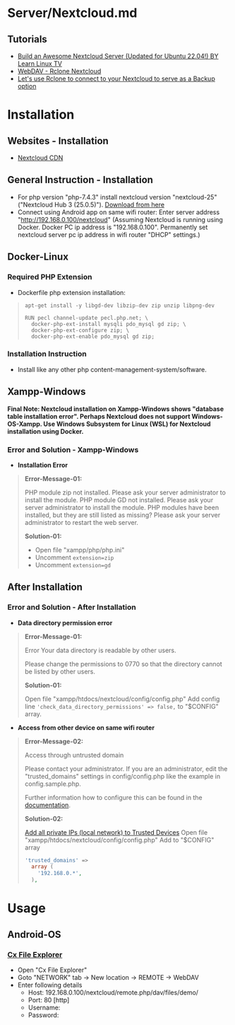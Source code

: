 # Server/Nextcloud.md

## Tutorials
* [Build an Awesome Nextcloud Server (Updated for Ubuntu 22.04!) BY Learn Linux TV](https://www.youtube.com/watch?v=5IUKE3oA7AY)
* [WebDAV - Rclone Nextcloud](https://rclone.org/webdav/)
* [Let's use Rclone to connect to your Nextcloud to serve as a Backup option](https://www.youtube.com/watch?v=RIWF3WK4dD8)

# Installation

## Websites - Installation
* [Nextcloud CDN](https://download.nextcloud.com/server/releases/)

## General Instruction - Installation
* For php version "php-7.4.3" install nextcloud version "nextcloud-25" ("Nextcloud Hub 3 (25.0.5)"). [Download from here](https://download.nextcloud.com/server/releases/latest-25.zip)
* Connect using Android app on same wifi router: Enter server address "http://192.168.0.100/nextcloud" (Assuming Nextcloud is running using Docker. Docker PC ip address is "192.168.0.100". Permanently set nextcloud server pc ip address in wifi router "DHCP" settings.)

## Docker-Linux

### Required PHP Extension
* Dockerfile php extension installation:
>```shellscript
> apt-get install -y libgd-dev libzip-dev zip unzip libpng-dev
>```
>
> ```shellscript
> RUN pecl channel-update pecl.php.net; \
>   docker-php-ext-install mysqli pdo_mysql gd zip; \
>   docker-php-ext-configure zip; \
>   docker-php-ext-enable pdo_mysql gd zip;
> ```
### Installation Instruction
* Install like any other php content-management-system/software.

## Xampp-Windows

**Final Note: Nextcloud installation on Xampp-Windows shows "database table installation error". Perhaps Nextcloud does not support Windows-OS-Xampp. Use Windows Subsystem for Linux (WSL) for Nextcloud installation using Docker.**

### Error and Solution - Xampp-Windows

* **Installation Error**

> **Error-Message-01:**
>
> PHP module zip not installed.
> Please ask your server administrator to install the module.
> PHP module GD not installed.
> Please ask your server administrator to install the module.
> PHP modules have been installed, but they are still listed as missing?
> Please ask your server administrator to restart the web server.
>
> **Solution-01:**
>
> * Open file "xampp/php/php.ini"
> * Uncomment `extension=zip`
> * Uncomment `extension=gd`

## After Installation

### Error and Solution - After Installation

* **Data directory permission error**

> **Error-Message-01:**
>
> Error
> Your data directory is readable by other users.
>
> Please change the permissions to 0770 so that the directory cannot be listed by other users.
>
> **Solution-01:**
>
> Open file "xampp/htdocs/nextcloud/config/config.php"
> Add config line `'check_data_directory_permissions' => false,` to "$CONFIG" array.

* **Access from other device on same wifi router**

> **Error-Message-02:**
> 
> Access through untrusted domain
>
> Please contact your administrator. If you are an administrator, edit the "trusted_domains" settings in config/config.php like the example in config.sample.php.
>
> Further information how to configure this can be found in the [documentation](https://docs.nextcloud.com/server/25/admin_manual/installation/installation_wizard.html#trusted-domains).
>
> **Solution-02:**
>
> [Add all private IPs (local network) to Trusted Devices](https://help.nextcloud.com/t/add-all-private-ips-local-network-to-trusted-devices/2524)
> Open file "xampp/htdocs/nextcloud/config/config.php"
> Add to "$CONFIG" array
> ```php
> 'trusted_domains' =>
>   array (
>     '192.168.0.*',
>   ),
> ```

# Usage

## Android-OS

### [Cx File Explorer](https://play.google.com/store/apps/details?id=com.cxinventor.file.explorer&hl=en&gl=US)
* Open "Cx File Explorer"
* Goto "NETWORK" tab -> New location -> REMOTE -> WebDAV
* Enter following details
  * Host: 192.168.0.100/nextcloud/remote.php/dav/files/demo/
  * Port: 80 [http]
  * Username: <Nextcloud login username>
  * Password: <Nextcloud login password>
